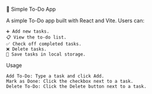 
📝 Simple To-Do App

A simple To-Do app built with React and Vite. Users can:

    ➕ Add new tasks.
    📋 View the to-do list.
    ✅ Check off completed tasks.
    ❌ Delete tasks.
    💾 Save tasks in local storage.


Usage

    Add To-Do: Type a task and click Add.
    Mark as Done: Click the checkbox next to a task.
    Delete To-Do: Click the Delete button next to a task.
